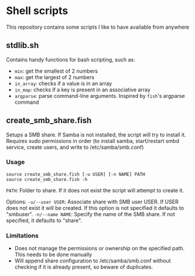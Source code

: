 # Shell scripts

This repository contains some scripts I like to have available from anywhere

## stdlib.sh

Contains handy functions for bash scripting, such as:
- `min`: get the smallest of 2 numbers
- `max`: get the largest of 2 numbers
- `in_array`: checks if a value is in an array
- `in_map`: checks if a key is present in an associative array
- `argparse`: parse command-line arguments. Inspired by `fish`'s argparse command

## create_smb_share.fish

Setups a SMB share. If Samba is not installed, the script will try to install it.
Requires sudo permissions in order (to install samba, start/restart smbd service, create users, and write to /etc/samba/smb.conf)

### Usage

```
source create_smb_share.fish [-u USER] [-n NAME] PATH
source create_smb_share.fish -h
```

`PATH`: Folder to share. If it does not exist the script will attempt to create it.

Options:
`-u/--user USER`: Associate share with SMB user USER. If USER does not exist it will be created. If this option is not specified it defaults to "smbuser".
`-n/--name NAME`: Specify the name of the SMB share. If not specified, it defaults to "share".

### Limitations

- Does not manage the permissions or ownership on the specified path. This needs to be done manually
- Will append share configuration to /etc/samba/smb.conf without checking if it is already present, so beware of duplicates.
